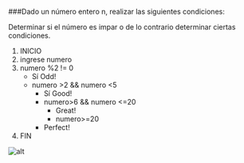 ###Dado un número entero n, realizar las siguientes condiciones:

Determinar si el número es impar o de lo contrario determinar ciertas condiciones.

1. INICIO
2. ingrese numero
3. numero %2 != 0
    + Sí Odd!
    + numero >2 && numero <5
      * Sí Good!
      * numero>6 && numero <=20
        * Great!
        * numero>=20
       * Perfect!
 4. FIN

![alt]()
